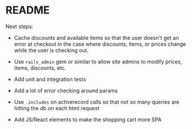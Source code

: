 # README

Next steps:

* Cache discounts and available items so that the user doesn't get an error at checkout in the case where discounts, items, or prices change while the user is checking out.

* Use `rails_admin` gem or similar to allow site admins to modify prices, items, discounts, etc.

* Add unit and integration tests

* Add a lot of error checking around params

* Use `.includes` on activerecord calls so that not so many queries are hitting the db on each html request

* Add JS/React elements to make the shopping cart more SPA
